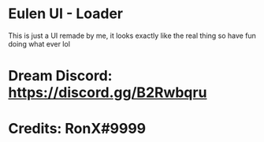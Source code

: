 # Eulen UI - Loader 

This is just a UI remade by me, it looks exactly like the real thing so have fun doing what ever lol

# Dream Discord: https://discord.gg/B2Rwbqru

# Credits: RonX#9999
